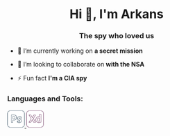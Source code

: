 <h1 align="center">Hi 👋, I'm Arkans</h1>
<h3 align="center">The spy who loved us</h3>

- 🔭 I’m currently working on **a secret mission**

- 👯 I’m looking to collaborate on **with the NSA**

- ⚡ Fun fact **I'm a CIA spy**

<h3 align="left">Languages and Tools:</h3>
<p align="left"> <a href="https://www.adobe.com/in/products/illustrator.html" target="_blank" rel="noreferrer"> <img src="https://raw.githubusercontent.com/devicons/devicon/master/icons/photoshop/photoshop-line.svg" alt="photoshop" width="40" height="40"/> </a> <a href="https://www.adobe.com/products/xd.html" target="_blank" rel="noreferrer"> <img src="https://raw.githubusercontent.com/devicons/devicon/master/icons/xd/xd-line.svg" alt="xd" width="40" height="40"/> </a> </p>
